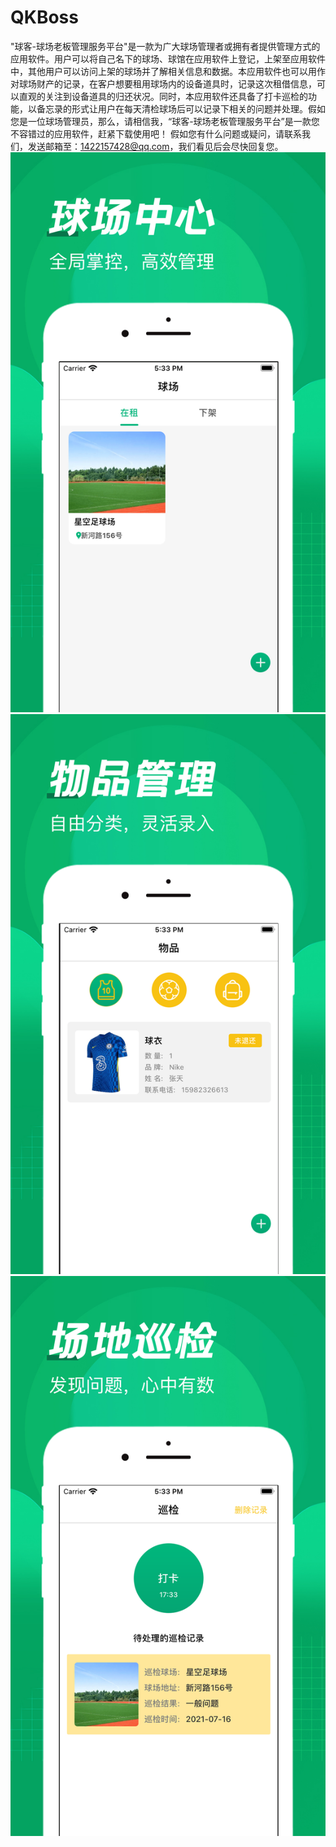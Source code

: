 # QKBoss
"球客-球场老板管理服务平台"是一款为广大球场管理者或拥有者提供管理方式的应用软件。用户可以将自己名下的球场、球馆在应用软件上登记，上架至应用软件中，其他用户可以访问上架的球场并了解相关信息和数据。本应用软件也可以用作对球场财产的记录，在客户想要租用球场内的设备道具时，记录这次租借信息，可以直观的关注到设备道具的归还状况。同时，本应用软件还具备了打卡巡检的功能，以备忘录的形式让用户在每天清检球场后可以记录下相关的问题并处理。假如您是一位球场管理员，那么，请相信我，“球客-球场老板管理服务平台”是一款您不容错过的应用软件，赶紧下载使用吧！
假如您有什么问题或疑问，请联系我们，发送邮箱至：1422157428@qq.com，我们看见后会尽快回复您。
![Image text](https://github.com/qinfendezhou/QKBoss/blob/main/%E4%B8%8A%E6%9E%B6/1.png)
![Image text](https://github.com/qinfendezhou/QKBoss/blob/main/%E4%B8%8A%E6%9E%B6/2.png)
![Image text](https://github.com/qinfendezhou/QKBoss/blob/main/%E4%B8%8A%E6%9E%B6/3.png)

